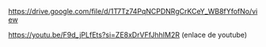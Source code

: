 https://drive.google.com/file/d/1T7Tz74PqNCPDNRgCrKCeY_WB8fYfofNo/view 


https://youtu.be/F9d_jPLfEts?si=ZE8xDrVFfJhhIM2R  (enlace de youtube)
